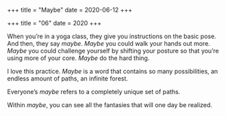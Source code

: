 +++
title = "Maybe"
date = 2020-06-12
+++

+++
title = "06"
date = 2020
+++

When you&#8217;re in a yoga class, they give you instructions on the basic pose. And then, they say _maybe_. _Maybe_ you could walk your hands out more. _Maybe_ you could challenge yourself by shifting your posture so that you&#8217;re using more of your core. _Maybe_ do the hard thing.

I love this practice. _Maybe_ is a word that contains so many possibilities, an endless amount of paths, an infinite forest.

Everyone&#8217;s _maybe_ refers to a completely unique set of paths.

Within _maybe_, you can see all the fantasies that will one day be realized.
